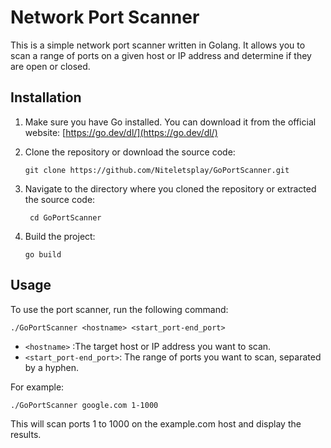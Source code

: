# Network Port Scanner

This is a simple network port scanner written in Golang. It allows you to scan a range of ports on a given host or IP address and determine if they are open or closed.

## Installation

1. Make sure you have Go installed. You can download it from the official website: [https://go.dev/dl/](https://go.dev/dl/)

2. Clone the repository or download the source code:

   ```shell
   git clone https://github.com/Niteletsplay/GoPortScanner.git
   ```

3. Navigate to the directory where you cloned the repository or extracted the source code:

   ```shell
    cd GoPortScanner
    ```

4. Build the project:

    ```shell
    go build
    ```

## Usage

To use the port scanner, run the following command:

  ```shell
  ./GoPortScanner <hostname> <start_port-end_port>
  ```

  - `<hostname>` :The target host or IP address you want to scan.
  - `<start_port-end_port>`: The range of ports you want to scan, separated by a hyphen.

For example:

  ```shell
  ./GoPortScanner google.com 1-1000
  ```

This will scan ports 1 to 1000 on the example.com host and display the results.